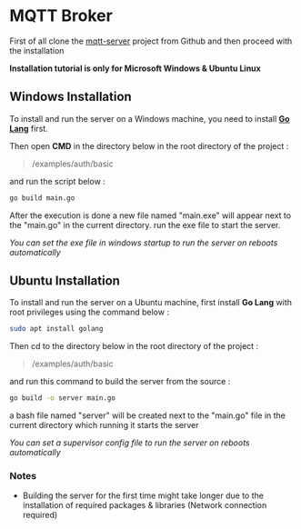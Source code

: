 # MQTT Broker
First of all clone the [mqtt-server](https://github.com/SoroushSaDev/mqtt-server) project from Github and then proceed with the installation 

**Installation tutorial is only for Microsoft Windows & Ubuntu Linux**
## Windows Installation
To install and run the server on a Windows machine, you need to install **[Go Lang](https://go.dev/doc/install)** first.

Then open **CMD** in the directory below in the root directory of the project :
> /examples/auth/basic

and run the script below :
```bash
go build main.go
```
After the execution is done a new file named "main.exe" will appear next to the "main.go" in the current directory. run the exe file to start the server.

*You can set the exe file in windows startup to run the server on reboots automatically*
## Ubuntu Installation
To install and run the server on a Ubuntu machine, first install **Go Lang** with root privileges using the command below :
```bash
sudo apt install golang
```
Then cd to the directory below in the root directory of the project :
> /examples/auth/basic

and run this command to build the server from the source :
```bash
go build -o server main.go
```
a bash file named "server" will be created next to the "main.go" file in the current directory which running it starts the server

*You can set a supervisor config file to run the server on reboots automatically*

### Notes
- Building the server for the first time might take longer due to the installation of required packages & libraries (Network connection required)
